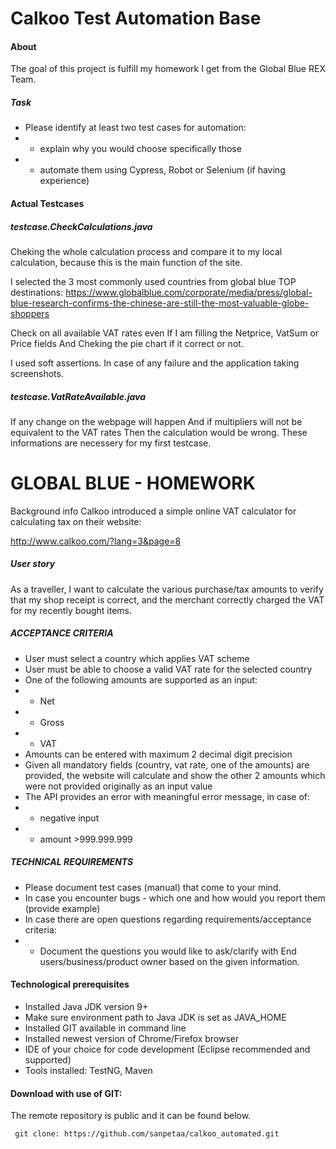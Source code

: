 # Calkoo Test Automation Base

#### About 
The goal of this project is fulfill my homework I get from the Global Blue REX Team.
##### Task

* Please identify at least two test cases for automation:
* * explain why you would choose specifically those
* * automate them using Cypress, Robot or Selenium (if having experience)

#### Actual Testcases

##### testcase.CheckCalculations.java 

Cheking the whole calculation process and compare it to my local calculation, because this is the main function of the site.

 I selected the 3 most commonly used countries from global blue TOP destinations: https://www.globalblue.com/corporate/media/press/global-blue-research-confirms-the-chinese-are-still-the-most-valuable-globe-shoppers

Check on all available VAT rates
even If  I am filling the Netprice, VatSum or Price fields
And Cheking the pie chart if it correct or not. 

I used soft assertions.
In case of any failure and the application taking screenshots.

##### testcase.VatRateAvailable.java 
If any change on the webpage will happen
And if  multipliers will not be equivalent to the VAT rates
Then the calculation would be wrong. 
These informations are necessery for my first testcase.

# GLOBAL BLUE - HOMEWORK

Background info
Calkoo introduced a simple online VAT calculator for calculating tax on their website:

http://www.calkoo.com/?lang=3&page=8

##### User story
As a traveller, I want to calculate the various purchase/tax amounts to verify that my shop
receipt is correct, and the merchant correctly charged the VAT for my recently bought items.

##### ACCEPTANCE CRITERIA
* User must select a country which applies VAT scheme
* User must be able to choose a valid VAT rate for the selected country
* One of the following amounts are supported as an input:
* * Net
* * Gross
* * VAT
* Amounts can be entered with maximum 2 decimal digit precision
* Given all mandatory fields (country, vat rate, one of the amounts) are provided,
the website will calculate and show the other 2 amounts which were not
provided originally as an input value
* The API provides an error with meaningful error message, in case of:
* * negative input
* * amount >999.999.999

##### TECHNICAL REQUIREMENTS
* Please document test cases (manual) that come to your mind.
* In case you encounter bugs - which one and how would you report them (provide
example)
* In case there are open questions regarding requirements/acceptance criteria:
* * Document the questions you would like to ask/clarify with End
users/business/product owner based on the given information.

#### Technological prerequisites
 
* Installed Java JDK version 9+ 
* Make sure environment path to Java JDK is set as JAVA_HOME 
* Installed GIT available in command line 
* Installed newest version of Chrome/Firefox browser
* IDE of your choice for code development (Eclipse recommended and supported)
* Tools installed: TestNG, Maven



#### Download with use of GIT:
The remote repository is public and it can be found below. 
```
 git clone: https://github.com/sanpetaa/calkoo_automated.git
```